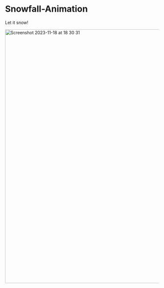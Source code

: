 # Snowfall-Animation

Let it snow!

<img width="832" alt="Screenshot 2023-11-18 at 18 30 31" src="https://github.com/xeweva/Snowfall-Animation/assets/54597813/6ff8cd23-5610-4f24-95f8-9b5d58858706">
